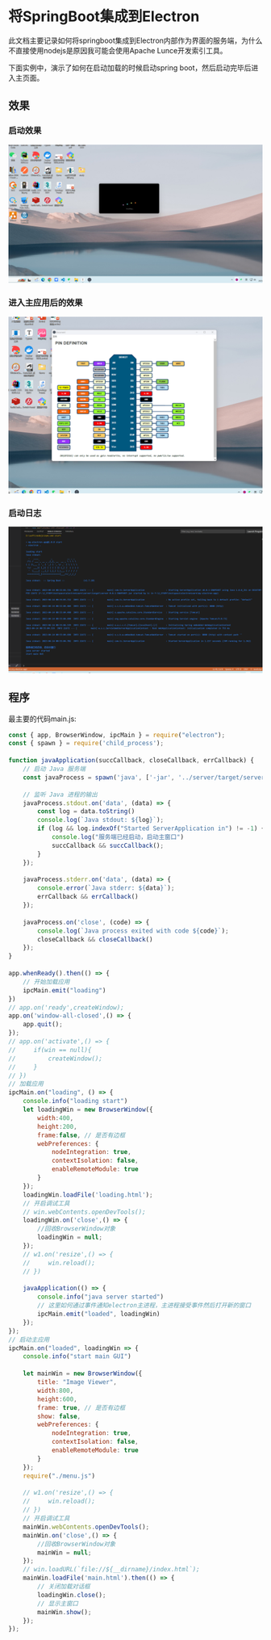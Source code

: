 # 将SpringBoot集成到Electron

​	此文档主要记录如何将springboot集成到Electron内部作为界面的服务端，为什么不直接使用nodejs是原因我可能会使用Apache Lunce开发索引工具。

下面实例中，演示了如何在启动加载的时候启动spring boot，然后启动完毕后进入主页面。

## 效果

### 启动效果

![image-20230414005519107](./img/springBootElectron/image-20230414005519107.png)

### 进入主应用后的效果

![image-20230414005627663](./img/springBootElectron/image-20230414005627663.png)

### 启动日志

![image-20230414010103808](./img/springBootElectron/image-20230414010103808.png)



## 程序

最主要的代码main.js:

```javascript
const { app, BrowserWindow, ipcMain } = require("electron");
const { spawn } = require('child_process');

function javaApplication(succCallback, closeCallback, errCallback) {
    // 启动 Java 服务端
    const javaProcess = spawn('java', ['-jar', '../server/target/server-0.0.1-SNAPSHOT.jar']);

    // 监听 Java 进程的输出
    javaProcess.stdout.on('data', (data) => {
        const log = data.toString()
        console.log(`Java stdout: ${log}`);
        if (log && log.indexOf("Started ServerApplication in") != -1) {
            console.log("服务端已经启动，启动主窗口")
            succCallback && succCallback();
        }
    });

    javaProcess.stderr.on('data', (data) => {
        console.error(`Java stderr: ${data}`);
        errCallback && errCallback()
    });

    javaProcess.on('close', (code) => {
        console.log(`Java process exited with code ${code}`);
        closeCallback && closeCallback()
    });
}

app.whenReady().then(() => {
    // 开始加载应用
    ipcMain.emit("loading")
})
// app.on('ready',createWindow);
app.on('window-all-closed',() => {
    app.quit();
}); 
// app.on('activate',() => {
//     if(win == null){
//         createWindow();
//     }
// })
// 加载应用
ipcMain.on("loading", () => {
    console.info("loading start")
    let loadingWin = new BrowserWindow({
        width:400,
        height:200,
        frame:false, // 是否有边框
        webPreferences: {
            nodeIntegration: true,
            contextIsolation: false,
            enableRemoteModule: true
        }
    });
    loadingWin.loadFile('loading.html');
    // 开启调试工具
    // win.webContents.openDevTools();
    loadingWin.on('close',() => {
        //回收BrowserWindow对象
        loadingWin = null;
    });
    // w1.on('resize',() => {
    //     win.reload();
    // })

    javaApplication(() => {
        console.info("java server started")
        // 这里如何通过事件通知electron主进程，主进程接受事件然后打开新的窗口
        ipcMain.emit("loaded", loadingWin)
    });
});
// 启动主应用
ipcMain.on("loaded", loadingWin => {
    console.info("start main GUI")

    let mainWin = new BrowserWindow({
        title: "Image Viewer",
        width:800,
        height:600,
        frame: true, // 是否有边框
        show: false,
        webPreferences: {
            nodeIntegration: true,
            contextIsolation: false,
            enableRemoteModule: true
        }
    });
    require("./menu.js")

    // w1.on('resize',() => {
    //     win.reload();
    // })
    // 开启调试工具
    mainWin.webContents.openDevTools();
    mainWin.on('close',() => {
        //回收BrowserWindow对象
        mainWin = null;
    });
    // win.loadURL(`file://${__dirname}/index.html`);
    mainWin.loadFile('main.html').then(() => {
        // 关闭加载对话框
        loadingWin.close();
        // 显示主窗口
        mainWin.show();
    });
});
```

